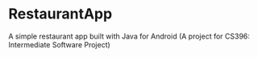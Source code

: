 # RestaurantApp
A simple restaurant app built with Java for Android (A project for CS396: Intermediate Software Project)
